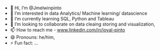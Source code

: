 - 👋 Hi, I’m @Jmelwinpinto
- 👀 I’m interested in data Analytics/ Machine learning/ datascience 
- 🌱 I’m currently learning SQL, Python and Tableau
- 💞️ I’m looking to collaborate on data cleaing storing and visualization, 
- 📫 How to reach me  - www.linkedin.com/in/joyal-pinto
- 😄 Pronouns: he/him,
- ⚡ Fun fact: ...

<!---
Jmelwinpinto/Jmelwinpinto is a ✨ special ✨ repository because its `README.md` (this file) appears on your GitHub profile.
You can click the Preview link to take a look at your changes.
--->
